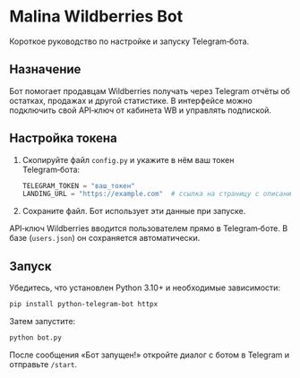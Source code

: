 # Malina Wildberries Bot

Короткое руководство по настройке и запуску Telegram‑бота.

## Назначение

Бот помогает продавцам Wildberries получать через Telegram отчёты об остатках, продажах и другой статистике. В интерфейсе можно подключить свой API‑ключ от кабинета WB и управлять подпиской.

## Настройка токена

1. Скопируйте файл `config.py` и укажите в нём ваш токен Telegram‑бота:
   ```python
   TELEGRAM_TOKEN = "ваш_токен"
   LANDING_URL = "https://example.com"  # ссылка на страницу с описанием бота
   ```
2. Сохраните файл. Бот использует эти данные при запуске.

API‑ключ Wildberries вводится пользователем прямо в Telegram‑боте. В базе (`users.json`) он сохраняется автоматически.

## Запуск

Убедитесь, что установлен Python 3.10+ и необходимые зависимости:

```bash
pip install python-telegram-bot httpx
```

Затем запустите:

```bash
python bot.py
```

После сообщения «Бот запущен!» откройте диалог с ботом в Telegram и отправьте `/start`.

